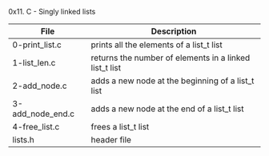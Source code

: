 0x11. C - Singly linked lists

File | Description
--- | ---
0-print_list.c | prints all the elements of a list_t list
1-list_len.c | returns the number of elements in a linked list_t list
2-add_node.c | adds a new node at the beginning of a list_t list
3-add_node_end.c | adds a new node at the end of a list_t list
4-free_list.c | frees a list_t list
lists.h | header file
